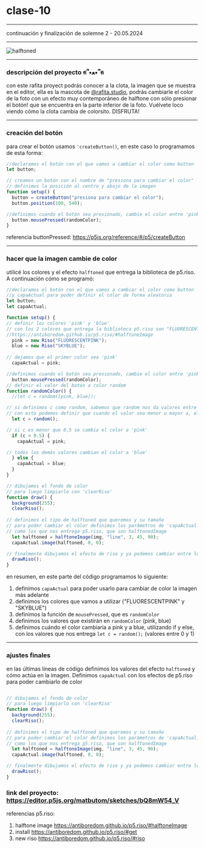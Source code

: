 # clase-10

---

continuación y finalización de solemne 2 - 20.05.2024

---

![halftoned](https://github.com/matbutom/dis9034-2024-1/assets/163034603/eff09ea2-78f6-4aa4-8042-0f3fd0040bbd)


---

### descripción del proyecto ฅ՞•ﻌ•՞ฅ

con este rafita proyect podrás conocer a la clota, la imagen que se muestra en el editor, ella es la mascota de [@rafita.studio](https://www.instagram.com/rafita.studio/?igsh=MXFnbjI3Yzg2Nm10bw%3D%3D), podrás cambiarle el color de la foto con un efecto muy contemporáneo de halftone con sólo presionar el botón! que se encuentra en la parte inferior de la foto. Vuélvete loco viendo cómo la clota cambia de colorsito. DISFRUTA!

---

### creación del botón

para crear el botón usamos `'createButton()`, en este caso lo programamos de esta forma:

```javascript
//declaramos el botón con el que vamos a cambiar el color como button
let button;

// creamos un botón con el nombre de "presiona para cambiar el color"
// definimos la posición al centro y abajo de la imagen
function setup() {
  button = createButton("presiona para cambiar el color");
  button.position(100, 540);

//definimos cuando el botón sea presionado, cambie el color entre 'pink' y 'blue'
  button.mousePressed(randomColor);
}
```

referencia buttonPressed: <https://p5js.org/reference/#/p5/createButton>

---

### hacer que la imagen cambie de color

utilicé los colores y el efecto `halftoned` que entrega la biblioteca de p5.riso. A continuación cómo se programó:

```javascript
//declaramos el botón con el que vamos a cambiar el color como button
//y capaActual para poder definir el color de forma aleatoria
let button;
let capaActual;

function setup() {
// definir los colores 'pink' y 'blue'
// con los 2 colores que entrega la biblioteca p5.riso son "FLUORESCENTPINK" y "SKYBLUE"
//https://antiboredom.github.io/p5.riso/#halftoneImage
  pink = new Riso("FLUORESCENTPINK");
  blue = new Riso("SKYBLUE");
  
// dejamos que el primer color sea 'pink'
  capaActual = pink;

//definimos cuando el botón sea presionado, cambie el color entre 'pink' y 'blue'
  button.mousePressed(randomColor);
// definir el valor del botón a color random
function randomColor() {
  //let c = random([pink, blue]);

// si definimos c como random, sabemos que random nos da valores entre 0 y 1
// con esto podemos definir que cuando el valor sea menor o mayor a, el color cambia a 'pink' o 'blue'
  let c = random();

// si c es menor que 0,5 se cambia el color a 'pink'
  if (c < 0.5) {
    capaActual = pink;

// todos los demás valores cambian el color a 'blue'
  } else {
    capaActual = blue;
  }
}

// dibujamos el fondo de color 
// para luego limpiarlo con 'clearRiso'
function draw() {
  background(255);
  clearRiso();
  
// definimos el tipo de halftoned que queremos y su tamaño
// para poder cambiar el color definimos los parámetros de 'capaActual.image' 
// como los que nos entrega p5.riso, que son halftonedImage 
  let halftoned = halftoneImage(img, "line", 3, 45, 90);
  capaActual.image(halftoned, 0, 0);

// finalmente dibujamos el efecto de riso y ya podemos cambiar entre los dos colores con el botón
  drawRiso();
}
```

en resumen, en este parte del código programamos lo siguiente:

1. definimos `capaActual` para poder usarlo para cambiar de color la imagen más adelante
2. definimos los colores que vamos a utilizar ("FLUORESCENTPINK" y "SKYBLUE")
3. definimos la función de `mousePressed`, que es `randomColor` 
4. definimos los valores que existirán en `randomColor` (pink, blue)
5. definimos cuándo el color cambiaría a pink y a blue, utilizando if y else, con los valores que nos entrega `let c = random();` (valores entre 0 y 1)

---

### ajustes finales

en las últimas líneas de código definimos los valores del efecto `halftoned` y cómo actúa en la imagen. Definimos `capaActual` con los efectos de p5.riso para poder cambiarlo de color

```javascript

// dibujamos el fondo de color 
// para luego limpiarlo con 'clearRiso'
function draw() {
  background(255);
  clearRiso();
  
// definimos el tipo de halftoned que queremos y su tamaño
// para poder cambiar el color definimos los parámetros de 'capaActual.image' 
// como los que nos entrega p5.riso, que son halftonedImage 
  let halftoned = halftoneImage(img, "line", 3, 45, 90);
  capaActual.image(halftoned, 0, 0);

// finalmente dibujamos el efecto de riso y ya podemos cambiar entre los dos colores con el botón
  drawRiso();
}
```

### link del proyecto: <https://editor.p5js.org/matbutom/sketches/bQ8mW54_V>


referencias p5.riso: 
1. halftone image <https://antiboredom.github.io/p5.riso/#halftoneImage>
2. install <https://antiboredom.github.io/p5.riso/#get>
3. new riso <https://antiboredom.github.io/p5.riso/#riso>
   

